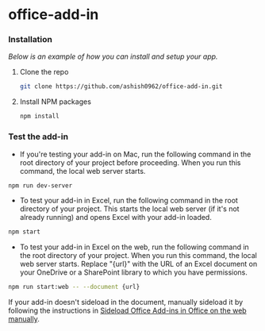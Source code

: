 # office-add-in

### Installation

_Below is an example of how you can install and setup your app._
1. Clone the repo
   ```sh
   git clone https://github.com/ashish0962/office-add-in.git
   ```
2. Install NPM packages
   ```sh
   npm install
   ```

### Test the add-in

* If you're testing your add-in on Mac, run the following command in the root directory of your project before proceeding. When you run this command, the local web server starts.
```sh
npm run dev-server
```
* To test your add-in in Excel, run the following command in the root directory of your project. This starts the local web server (if it's not already running) and opens Excel with your add-in loaded.
```sh
npm start
```
* To test your add-in in Excel on the web, run the following command in the root directory of your project. When you run this command, the local web server starts. Replace "{url}" with the URL of an Excel document on your OneDrive or a SharePoint library to which you have permissions.
```sh
npm run start:web -- --document {url}
```
  If your add-in doesn't sideload in the document, manually sideload it by following the instructions in [Sideload Office Add-ins in Office on the web manually](https://docs.microsoft.com/en-us/office/dev/add-ins/testing/sideload-office-add-ins-for-testing#sideload-an-office-add-in-in-office-on-the-web-manually).
